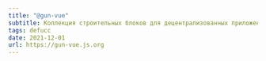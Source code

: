 ```yaml
---
title: "@gun-vue"
subtitle: Коллекция строительных блоков для децентрализованных приложений для сотрудничества онлайн и оффлайн
tags: defucc
date: 2021-12-01
url: https://gun-vue.js.org
---
```

